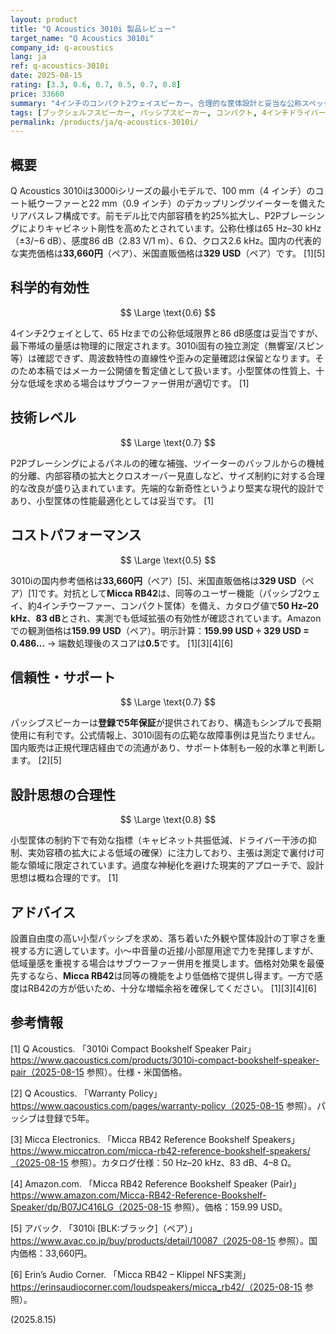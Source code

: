 ```yaml
---
layout: product
title: "Q Acoustics 3010i 製品レビュー"
target_name: "Q Acoustics 3010i"
company_id: q-acoustics
lang: ja
ref: q-acoustics-3010i
date: 2025-08-15
rating: [3.3, 0.6, 0.7, 0.5, 0.7, 0.8]
price: 33660
summary: "4インチのコンパクト2ウェイスピーカー。合理的な筐体設計と妥当な公称スペックを持ちますが、現行価格では同等機能の低価格モデルに対し分が悪く、コストパフォーマンスは伸びにくいです。"
tags: [ブックシェルフスピーカー, パッシブスピーカー, コンパクト, 4インチドライバー]
permalink: /products/ja/q-acoustics-3010i/
---
```


## 概要

Q Acoustics 3010iは3000iシリーズの最小モデルで、100 mm（4 インチ）のコート紙ウーファーと22 mm（0.9 インチ）のデカップリングツイーターを備えたリアバスレフ構成です。前モデル比で内部容積を約25%拡大し、P2Pブレーシングによりキャビネット剛性を高めたとされています。公称仕様は65 Hz–30 kHz（±3/−6 dB）、感度86 dB（2.83 V/1 m）、6 Ω、クロス2.6 kHz。国内の代表的な実売価格は**33,660円**（ペア）、米国直販価格は**329 USD**（ペア）です。 [1][5]

## 科学的有効性

$$ \Large \text{0.6} $$

4インチ2ウェイとして、65 Hzまでの公称低域限界と86 dB感度は妥当ですが、最下帯域の量感は物理的に限定されます。3010i固有の独立測定（無響室/スピン等）は確認できず、周波数特性の直線性や歪みの定量確認は保留となります。そのため本稿ではメーカー公開値を暫定値として扱います。小型筐体の性質上、十分な低域を求める場合はサブウーファー併用が適切です。 [1]

## 技術レベル

$$ \Large \text{0.7} $$

P2Pブレーシングによるパネルの的確な補強、ツイーターのバッフルからの機械的分離、内部容積の拡大とクロスオーバー見直しなど、サイズ制約に対する合理的な改良が盛り込まれています。先端的な新奇性というより堅実な現代的設計であり、小型筐体の性能最適化としては妥当です。 [1]

## コストパフォーマンス

$$ \Large \text{0.5} $$

3010iの国内参考価格は**33,660円**（ペア）[5]、米国直販価格は**329 USD**（ペア）[1]です。対抗として**Micca RB42**は、同等のユーザー機能（パッシブ2ウェイ、約4インチウーファー、コンパクト筐体）を備え、カタログ値で**50 Hz–20 kHz**、**83 dB**とされ、実測でも低域拡張の有効性が確認されています。Amazonでの観測価格は**159.99 USD**（ペア）。明示計算：**159.99 USD ÷ 329 USD = 0.486…** → 端数処理後のスコアは**0.5**です。 [1][3][4][6]

## 信頼性・サポート

$$ \Large \text{0.7} $$

パッシブスピーカーは**登録で5年保証**が提供されており、構造もシンプルで長期使用に有利です。公式情報上、3010i固有の広範な故障事例は見当たりません。国内販売は正規代理店経由での流通があり、サポート体制も一般的水準と判断します。 [2][5]

## 設計思想の合理性

$$ \Large \text{0.8} $$

小型筐体の制約下で有効な指標（キャビネット共振低減、ドライバー干渉の抑制、実効容積の拡大による低域の確保）に注力しており、主張は測定で裏付け可能な領域に限定されています。過度な神秘化を避けた現実的アプローチで、設計思想は概ね合理的です。 [1]

## アドバイス

設置自由度の高い小型パッシブを求め、落ち着いた外観や筐体設計の丁寧さを重視する方に適しています。小〜中音量の近接/小部屋用途で力を発揮しますが、低域量感を重視する場合はサブウーファー併用を推奨します。価格対効果を最優先するなら、**Micca RB42**は同等の機能をより低価格で提供し得ます。一方で感度はRB42の方が低いため、十分な増幅余裕を確保してください。 [1][3][4][6]

## 参考情報

[1] Q Acoustics. 「3010i Compact Bookshelf Speaker Pair」https://www.qacoustics.com/products/3010i-compact-bookshelf-speaker-pair（2025-08-15 参照）。仕様・米国価格。

[2] Q Acoustics. 「Warranty Policy」https://www.qacoustics.com/pages/warranty-policy（2025-08-15 参照）。パッシブは登録で5年。

[3] Micca Electronics. 「Micca RB42 Reference Bookshelf Speakers」https://www.miccatron.com/micca-rb42-reference-bookshelf-speakers/（2025-08-15 参照）。カタログ仕様：50 Hz–20 kHz、83 dB、4–8 Ω。

[4] Amazon.com. 「Micca RB42 Reference Bookshelf Speaker (Pair)」https://www.amazon.com/Micca-RB42-Reference-Bookshelf-Speaker/dp/B07JC416LG（2025-08-15 参照）。価格：159.99 USD。

[5] アバック. 「3010i [BLK:ブラック]（ペア）」https://www.avac.co.jp/buy/products/detail/10087（2025-08-15 参照）。国内価格：33,660円。

[6] Erin’s Audio Corner. 「Micca RB42 – Klippel NFS実測」https://erinsaudiocorner.com/loudspeakers/micca_rb42/（2025-08-15 参照）。

(2025.8.15)

